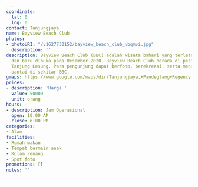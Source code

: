 ```yaml
---
coordinate:
  lat: 0
  lng: 0
contact: Tanjungjaya
name: Bayview Beach Club
photos:
- photoURI: "/v1627730152/bayview_beach_club_vbqmvi.jpg"
  description: ''
description: Bayview Beach Club (BBC) adalah wisata bahari yang terletak di Desa Tanjungjaya
  dan baru dibuka pada Desember 2020. Bayview Beach Club berada di pesisir Pantai
  Tanjung Lesung. Para pengunjung dapat berfoto, berekreasi, serta menikmati keindahan
  pantai di sekitar BBC.
gmaps: https://www.google.com/maps/dir/Tanjungjaya,+Pandeglang+Regency,+Banten/Bayview+beach+club,+Jalan+Panimbang,+Tanjungjaya,+Pandeglang+Regency,+Banten/@-6.5091043,105.633636,15z/data=!3m1!4b1!4m13!4m12!1m5!1m1!1s0x2e43b63acce06b03:0x942250a7534d42bb!2m2!1d105.652983!2d-6.5115909!1m5!1m1!1s0x2e43b718d0a9b3e7:0xc917df8c5236c18!2m2!1d105.63026!2d-6.520983
prices:
- description: 'Harga '
  value: 50000
  unit: orang
hours:
- description: Jam Operasional
  open: 10:00 AM
  close: 6:00 PM
categories:
- Alam
facilities:
- Rumah makan
- Tempat bermain anak
- Kolam renang
- Spot foto
promotions: []
notes: ''

---
```

